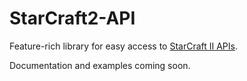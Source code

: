 # StarCraft2-API

Feature-rich library for easy access to  [StarCraft II APIs](https://develop.battle.net/documentation/api-reference/starcraft-2-community-api).

Documentation and examples coming soon.
